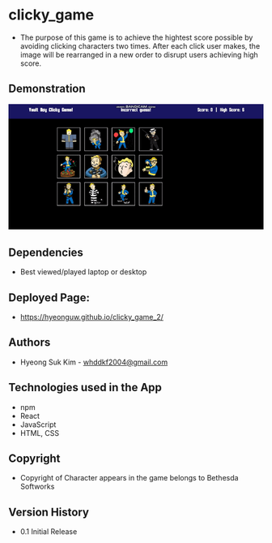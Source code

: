 # clicky_game
* The purpose of this game is to achieve the hightest score possible by avoiding clicking characters two times. After each click user makes, the image will be rearranged in a new order to disrupt users achieving high score.

## Demonstration
![demo](./static/media/demo.gif)


## Dependencies

* Best viewed/played laptop or desktop

## Deployed Page:
* https://hyeonguw.github.io/clicky_game_2/

## Authors

* Hyeong Suk Kim - whddkf2004@gmail.com

## Technologies used in the App
* npm
* React
* JavaScript
* HTML, CSS

## Copyright
* Copyright of Character appears in the game belongs to Bethesda Softworks

## Version History
* 0.1  Initial Release